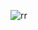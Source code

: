 ![rr](https://www.rolls-roycemotorcars.com/content/dam/rrmc/marketUK/rollsroycemotorcars_com/1-0-home/page-properties/rrmc-homepage-ghost-share-image.jpg)
